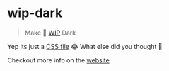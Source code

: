 # wip-dark

> Make 🚧 [WIP](https://wip.chat) Dark

Yep its just a [CSS file](./style.css) 😂 What else did you thought 🤔

Checkout more info on the [website](https://wipdark.netlify.com/)
